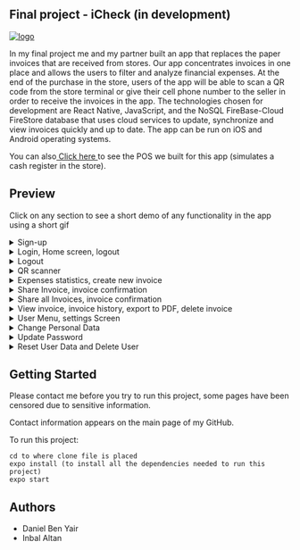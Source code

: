 ## Final project - iCheck (in development)

<a href="https://github.com/Danielby13/iCheck"><img src="https://i.ibb.co/wzBFh9b/logo.png" alt="logo" border="0"></a>

In my final project me and my partner built an app that replaces the paper invoices that are received from stores. Our app concentrates invoices in one place and allows the users to filter and analyze financial expenses. At the end of the purchase in the store, users of the app will be able to scan a QR code from the store terminal or give their cell phone number to the seller in order to receive the invoices in the app. The technologies chosen for development are React Native, JavaScript, and the NoSQL FireBase-Cloud FireStore database that uses cloud services to update, synchronize and view invoices quickly and up to date. The app can be run on iOS and Android operating systems.


You can also<a href="https://github.com/Danielby13/Demo_POS"> Click here </a> to see the POS we built for this app (simulates a cash register in the store). 

## Preview

Click on any section to see a short demo of any functionality in the app using a short gif

<details>
  <summary>Sign-up</summary>
  
  ![](https://media.giphy.com/media/3jWkWuVC5BFCODrlkQ/giphy.gif)
  
</details>

<details>
  <summary>Login, Home screen, logout</summary>
  
  ![](https://media.giphy.com/media/DjuNef8CvMFPn9gqYD/giphy.gif)
  
</details>

<details>
  <summary>Logout</summary>
  
  ![](https://media.giphy.com/media/1IoqostY35lJ2jyiiH/giphy.gif)
  
</details>

<details>
  <summary>QR scanner</summary>
  
  ![3QRscan](https://user-images.githubusercontent.com/44667895/120349054-6f551880-c306-11eb-815e-95f96a0e496c.gif)

  
</details>

<details>
  <summary>Expenses statistics, create new invoice</summary>
  
  ![4video](https://user-images.githubusercontent.com/44667895/120349539-de327180-c306-11eb-88b1-39b1283e565b.gif)

</details>

<details>
  <summary>Share Invoice, invoice confirmation</summary>
  
  ![](https://media.giphy.com/media/UtlPDrBa6rBakyNccO/giphy.gif)
  
</details>

<details>
  <summary>Share all Invoices, invoice confirmation</summary>
  
  ![](https://media.giphy.com/media/cP7JqjtcbtrQI0MVPV/giphy.gif)
  
</details>

<details>
  <summary>View invoice, invoice history, export to PDF, delete invoice</summary>
  
  ![](https://media.giphy.com/media/7CdihdbqtcpS4tF4Sl/giphy.gif)
  
</details>

<details>
  <summary>User Menu, settings Screen</summary>
  
  ![](https://media.giphy.com/media/2QmQ3hkUCHas2slFG5/giphy.gif)
  
</details>

<details>
  <summary>Change Personal Data</summary>
  
  ![changePersonalData](https://user-images.githubusercontent.com/44667895/120350712-e5a64a80-c307-11eb-9f9d-cfcf9f804761.gif)
  
</details>

<details>
  <summary>Update Password</summary>
  
  ![updatePassword](https://user-images.githubusercontent.com/44667895/120355417-f35dcf00-c30b-11eb-96e7-825535130182.gif)
  
</details>


<details>
  <summary>Reset User Data and Delete User</summary>
  
  ![resetAndDelete](https://user-images.githubusercontent.com/44667895/120354857-7e8a9500-c30b-11eb-8959-6d9708851999.gif)

  
</details>


## Getting Started

Please contact me before you try to run this project, some pages have been censored due to sensitive information.

Contact information appears on the main page of my GitHub.

To run this project:

```
cd to where clone file is placed
expo install (to install all the dependencies needed to run this project)
expo start
```


## Authors
* Daniel Ben Yair
* Inbal Altan


















